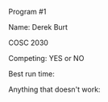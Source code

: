 Program #1

Name: Derek Burt

COSC 2030

Competing: YES or NO

Best run time:

Anything that doesn't work:
